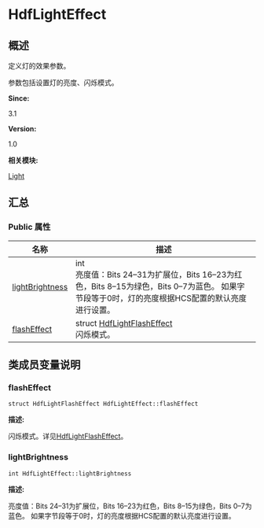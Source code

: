 # HdfLightEffect


## 概述

定义灯的效果参数。

参数包括设置灯的亮度、闪烁模式。

**Since:**

3.1

**Version:**

1.0

**相关模块:**

[Light](_light.md)


## 汇总


### Public 属性

  | 名称 | 描述 | 
| -------- | -------- |
| [lightBrightness](#lightbrightness) | int<br/>亮度值：Bits&nbsp;24–31为扩展位，Bits&nbsp;16–23为红色，Bits&nbsp;8–15为绿色，Bits&nbsp;0–7为蓝色。&nbsp;如果字节段等于0时，灯的亮度根据HCS配置的默认亮度进行设置。 | 
| [flashEffect](#flasheffect) | struct&nbsp;[HdfLightFlashEffect](_hdf_light_flash_effect.md)<br/>闪烁模式。 | 


## 类成员变量说明


### flashEffect

  
```
struct HdfLightFlashEffect HdfLightEffect::flashEffect
```

**描述:**

闪烁模式。详见[HdfLightFlashEffect](_hdf_light_flash_effect.md)。


### lightBrightness

  
```
int HdfLightEffect::lightBrightness
```

**描述:**

亮度值：Bits 24–31为扩展位，Bits 16–23为红色，Bits 8–15为绿色，Bits 0–7为蓝色。 如果字节段等于0时，灯的亮度根据HCS配置的默认亮度进行设置。
